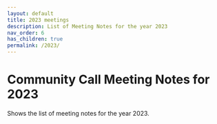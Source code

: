 ```yaml
---
layout: default
title: 2023 meetings
description: List of Meeting Notes for the year 2023
nav_order: 6
has_children: true
permalink: /2023/
---
```


# Community Call Meeting Notes for 2023

Shows the list of meeting notes for the year 2023.
